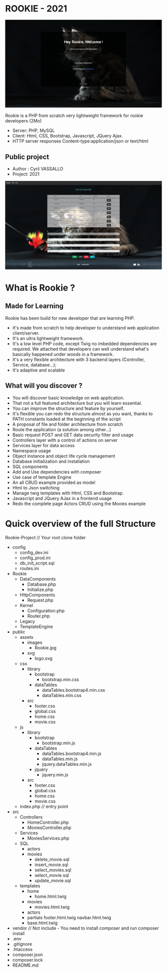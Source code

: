 # ROOKIE - 2021

![Rookie](/public/assets/images/Rookie-welcome.png "Rookie")	

Rookie is a PHP from scratch very lightweight framework for rookie developers (2Mo)
- Server: PHP, MySQL
- Client: Html, CSS, Bootstrap, Javascript, JQuery Ajax.
- HTTP server responses Content-type:application/json or text/html


## Public project
- Author : Cyril VASSALLO
- Project: 2021

![Rookie](/public/assets/images/Rookie-demo.png "Rookie")

# What is Rookie ? 

## Made for Learning
Rookie has been build for new developer that are learning PHP.
- It's made from scratch to help developer to understand web application client/server.
- It's an ultra lightweight framework.
- It's a low level PHP code, except Twig no imbedded dependencies are required. We attached that developers can well understand what's basically happened under woods in a framework. 
- It's a very flexible architecture with 3 backend layers (Controller, Service, database...);
- It's adaptive and scalable

## What will you discover ?
- You will discover basic knowledge on web application.
- That not a full featured architecture but you will learn essential.
- You can improve the structure and feature by yourself.
- It's flexible you can redo the structure almost as you want, thanks to PATH constants loaded at the beginning of the script
- A proposal of file and folder architecture from scratch
- Route the application (a solution among other...)
- Basic request POST and GET data security filter and usage
- Controllers layer with a control of actions on server
- Services layer for data access
- Namespace usage
- Object instance and object life cycle management
- Database initialization and installation 
- SQL components
- Add and Use dependencies with composer
- Use case of template Engine
- An all CRUD example provided as model
- Html to Json switching
- Manage twig templates with Html, CSS and Bootstrap.
- Javascript and JQuery AJax in a frontend usage
- Redo the complete page Actors CRUD using the Movies example 



# Quick overview of the full Structure

Rookie-Project // Your root clone folder 
- config
	- config_dev.ini
	- config_prod.ini
	- db_init_script.sql
	- routes.ini
- Rookie
	- DataComponents
		- Database.php
		- Initialize.php
	- HttpComponents
		- Request.php
	- Kernel
		- Configuration.php
		- Router.php
	- Legacy
	- TemplateEngine
- public
	- assets
		- images
			- Rookie.jpg
		- svg
			- logo.svg
	- css
		- library
			- bootstrap
				- bootstrap.min.css
			- dataTables
				- dataTables.bootstrap4.min.css
				- dataTables.min.css
		- src
			- footer.css
			- global.css
			- home.css
			- movie.css
	- js
		- library
			- bootstrap
				- bootstrap.min.js
			- dataTables
				- dataTables.bootstrap4.min.js
				- dataTables.min.js
				- jquery.dataTables.min.js
			- jquery
				- jquery.min.js
		- src
			- footer.css
			- global.css
			- home.css
			- movie.css
	- index.php // entry point
- src
	- Controllers
		- HomeController.php
		- MoviesController.php
	- Services
		- MoviesServices.php
	- SQL
		- actors
		- movies
			- delete_movie.sql
			- insert_movie.sql
			- select_movies.sql
			- select_movie.sql
			- update_movie.sql
	- templates
		- home
			- home.html.twig
		- movies
			- movies.html.twig
		- actors
		- partials
			footer.html.twig
			navbar.html.twig
		- base.html.twig
- vendor // Not include - You need to install composer and run composer install
- .env
- .gitignore
- .htaccess
- composer.json
- composer.lock
- README.md
